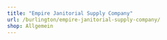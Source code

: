 ```yaml
---
title: "Empire Janitorial Supply Company"
url: /burlington/empire-janitorial-supply-company/
shop: Allgemein
---
```

